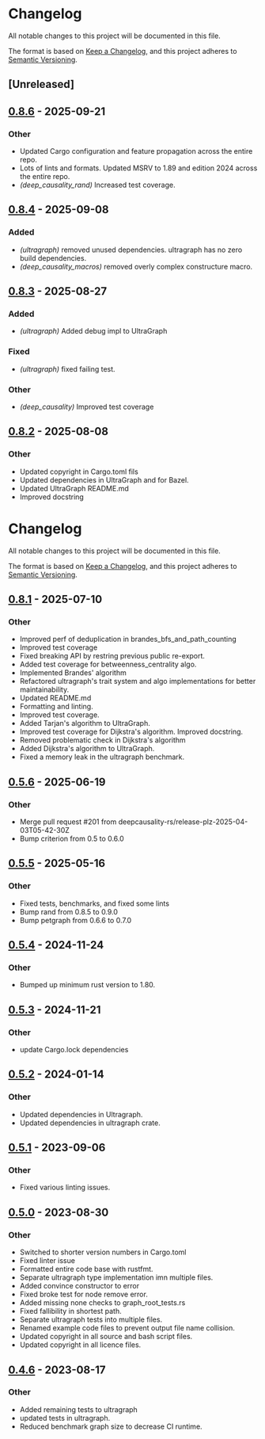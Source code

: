 # Changelog

All notable changes to this project will be documented in this file.

The format is based on [Keep a Changelog](https://keepachangelog.com/en/1.0.0/),
and this project adheres to [Semantic Versioning](https://semver.org/spec/v2.0.0.html).

## [Unreleased]

## [0.8.6](https://github.com/deepcausality-rs/deep_causality/compare/ultragraph-v0.8.5...ultragraph-v0.8.6) - 2025-09-21

### Other

- Updated Cargo configuration and feature propagation across the entire repo.
- Lots of lints and formats. Updated MSRV to 1.89 and edition 2024 across the entire repo.
- *(deep_causality_rand)* Increased test coverage.

## [0.8.4](https://github.com/deepcausality-rs/deep_causality/compare/ultragraph-v0.8.3...ultragraph-v0.8.4) - 2025-09-08

### Added

- *(ultragraph)* removed unused dependencies. ultragraph has no zero build dependencies.
- *(deep_causality_macros)* removed overly complex constructure macro.

## [0.8.3](https://github.com/deepcausality-rs/deep_causality/compare/ultragraph-v0.8.2...ultragraph-v0.8.3) - 2025-08-27

### Added

- *(ultragraph)* Added debug impl to UltraGraph

### Fixed

- *(ultragraph)* fixed failing test.

### Other

- *(deep_causality)* Improved test coverage

## [0.8.2](https://github.com/deepcausality-rs/deep_causality/compare/ultragraph-v0.8.1...ultragraph-v0.8.2) - 2025-08-08

### Other

- Updated copyright in Cargo.toml fils
- Updated dependencies in UltraGraph and for Bazel.
- Updated UltraGraph README.md
- Improved docstring
# Changelog

All notable changes to this project will be documented in this file.

The format is based on [Keep a Changelog](https://keepachangelog.com/en/1.0.0/),
and this project adheres to [Semantic Versioning](https://semver.org/spec/v2.0.0.html).

## [0.8.1](https://github.com/marvin-hansen/deep_causality/compare/ultragraph-v0.8.0...ultragraph-v0.8.1) - 2025-07-10

### Other

- Improved perf of deduplication in brandes_bfs_and_path_counting
- Improved test coverage
- Fixed breaking API by restring previous public re-export.
- Added test coverage for betweenness_centrality algo.
- Implemented Brandes' algorithm
- Refactored ultragraph's trait system and algo implementations for better maintainability.
- Updated README.md
- Formatting and linting.
- Improved test coverage.
- Added Tarjan's algorithm to UltraGraph.
- Improved test coverage for Dijkstra's algorithm. Improved docstring.
- Removed problematic check in Dijkstra's algorithm
- Added Dijkstra's algorithm to UltraGraph.
- Fixed a memory leak in the ultragraph benchmark.

## [0.5.6](https://github.com/marvin-hansen/deep_causality/compare/ultragraph-v0.5.5...ultragraph-v0.5.6) - 2025-06-19

### Other

- Merge pull request #201 from deepcausality-rs/release-plz-2025-04-03T05-42-30Z
- Bump criterion from 0.5 to 0.6.0

## [0.5.5](https://github.com/deepcausality-rs/deep_causality/compare/ultragraph-v0.5.4...ultragraph-v0.5.5) - 2025-05-16

### Other

- Fixed tests, benchmarks, and fixed some lints
- Bump rand from 0.8.5 to 0.9.0
- Bump petgraph from 0.6.6 to 0.7.0

## [0.5.4](https://github.com/deepcausality-rs/deep_causality/compare/ultragraph-v0.5.3...ultragraph-v0.5.4) - 2024-11-24

### Other

- Bumped up minimum rust version to 1.80.

## [0.5.3](https://github.com/deepcausality-rs/deep_causality/compare/ultragraph-v0.5.2...ultragraph-v0.5.3) - 2024-11-21

### Other

- update Cargo.lock dependencies

## [0.5.2](https://github.com/deepcausality-rs/deep_causality/compare/ultragraph-v0.5.1...ultragraph-v0.5.2) - 2024-01-14

### Other
- Updated dependencies in Ultragraph.
- Updated dependencies in ultragraph crate.

## [0.5.1](https://github.com/deepcausality-rs/deep_causality/compare/ultragraph-v0.5.0...ultragraph-v0.5.1) - 2023-09-06

### Other
- Fixed various linting issues.

## [0.5.0](https://github.com/deepcausality-rs/deep_causality/compare/ultragraph-v0.4.6...ultragraph-v0.5.0) - 2023-08-30

### Other
- Switched to shorter version numbers in Cargo.toml
- Fixed linter issue
- Formatted entire code base with rustfmt.
- Separate ultragraph type implementation imn multiple files.
- Added convince constructor to error
- Fixed broke test  for node remove error.
- Added missing none checks to graph_root_tests.rs
- Fixed fallibility in shortest path.
- Separate ultragraph tests into multiple files.
- Renamed example code files to prevent output file name collision.
- Updated copyright in all source and bash script files.
- Updated copyright in all licence files.

## [0.4.6](https://github.com/deepcausality-rs/deep_causality/compare/ultragraph-v0.4.5...ultragraph-v0.4.6) - 2023-08-17

### Other

- Added remaining tests to ultragraph
- updated tests in ultragraph.
- Reduced benchmark graph size to decrease CI runtime.
